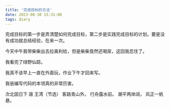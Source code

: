 ```yaml
---
title: '完成目标的方法'
date: 2023-08-30 15:31:00
tags: diary
---
```

完成目标的第一步是弄清楚如何完成目标，第二步是实践完成目标的计划。要是没有成功就总结经验，在来一次。

今天中午我带柴柴出去拉奥利给，但是柴柴竟然还喝尿，这回我忍住了。

我看完了绿野仙踪。

我真不该早上一直在外面玩，作业下午才回来写。

我爸编写代码的本领真的非常历害。

次北固日下 唐 王湾（节选）
客路青山外，
行舟露水前。
潮平两岸阔，
风正一帆悬。
